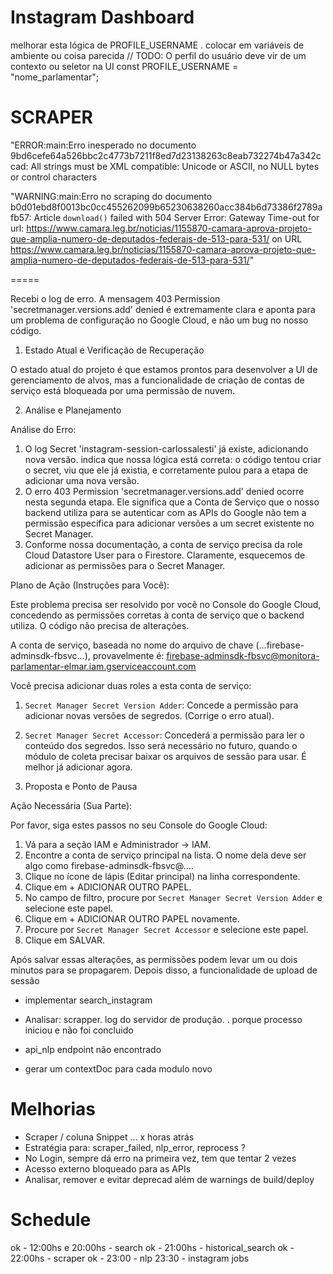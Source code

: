 Instagram Dashboard
========================

melhorar esta lógica de PROFILE_USERNAME . colocar em variáveis de ambiente ou coisa parecida
// TODO: O perfil do usuário deve vir de um contexto ou seletor na UI
const PROFILE_USERNAME = "nome_parlamentar"; 


SCRAPER
===================
   "ERROR:main:Erro inesperado no documento 9bd6cefe64a526bbc2c4773b7211f8ed7d23138263c8eab732274b47a342ccad: All strings must be XML compatible: Unicode or ASCII, no NULL bytes or control characters


"WARNING:main:Erro no scraping do documento b0d01ebd8f0013bc0cc455262099b65230638260acc384b6d73386f2789afb57: Article `download()` failed with 504 Server Error: Gateway Time-out for url: https://www.camara.leg.br/noticias/1155870-camara-aprova-projeto-que-amplia-numero-de-deputados-federais-de-513-para-531/ on URL https://www.camara.leg.br/noticias/1155870-camara-aprova-projeto-que-amplia-numero-de-deputados-federais-de-513-para-531/"

=====


Recebi o log de erro. A mensagem 403 Permission 'secretmanager.versions.add' denied é extremamente clara e aponta para um problema de configuração no Google Cloud, e não um bug no nosso código.

  1. Estado Atual e Verificação de Recuperação

  O estado atual do projeto é que estamos prontos para desenvolver a UI de gerenciamento de alvos, mas a funcionalidade de criação de contas de serviço
  está bloqueada por uma permissão de nuvem.

  2. Análise e Planejamento

  Análise do Erro:

   1. O log Secret 'instagram-session-carlossalesti' já existe, adicionando nova versão. indica que nossa lógica está correta: o código tentou criar o
      secret, viu que ele já existia, e corretamente pulou para a etapa de adicionar uma nova versão.
   2. O erro 403 Permission 'secretmanager.versions.add' denied ocorre nesta segunda etapa. Ele significa que a Conta de Serviço que o nosso backend
      utiliza para se autenticar com as APIs do Google não tem a permissão específica para adicionar versões a um secret existente no Secret Manager.
   3. Conforme nossa documentação, a conta de serviço precisa da role Cloud Datastore User para o Firestore. Claramente, esquecemos de adicionar as
      permissões para o Secret Manager.

  Plano de Ação (Instruções para Você):

  Este problema precisa ser resolvido por você no Console do Google Cloud, concedendo as permissões corretas à conta de serviço que o backend utiliza.
  O código não precisa de alterações.

  A conta de serviço, baseada no nome do arquivo de chave (...firebase-adminsdk-fbsvc...), provavelmente é:
  firebase-adminsdk-fbsvc@monitora-parlamentar-elmar.iam.gserviceaccount.com

  Você precisa adicionar duas roles a esta conta de serviço:

   1. `Secret Manager Secret Version Adder`: Concede a permissão para adicionar novas versões de segredos. (Corrige o erro atual).
   2. `Secret Manager Secret Accessor`: Concederá a permissão para ler o conteúdo dos segredos. Isso será necessário no futuro, quando o módulo de coleta
      precisar baixar os arquivos de sessão para usar. É melhor já adicionar agora.

  3. Proposta e Ponto de Pausa

  Ação Necessária (Sua Parte):

  Por favor, siga estes passos no seu Console do Google Cloud:

   1. Vá para a seção IAM e Administrador -> IAM.
   2. Encontre a conta de serviço principal na lista. O nome dela deve ser algo como firebase-adminsdk-fbsvc@....
   3. Clique no ícone de lápis (Editar principal) na linha correspondente.
   4. Clique em + ADICIONAR OUTRO PAPEL.
   5. No campo de filtro, procure por `Secret Manager Secret Version Adder` e selecione este papel.
   6. Clique em + ADICIONAR OUTRO PAPEL novamente.
   7. Procure por `Secret Manager Secret Accessor` e selecione este papel.
   8. Clique em SALVAR.

  Após salvar essas alterações, as permissões podem levar um ou dois minutos para se propagarem. Depois disso, a funcionalidade de upload de sessão


* implementar search_instagram
* Analisar: scrapper. log do servidor de produção. . porque processo iniciou e não foi concluido
* api_nlp  endpoint não encontrado

* gerar um contextDoc para cada modulo novo

# Melhorias
* Scraper / coluna Snippet ... x horas atrás
* Estratégia para:  scraper_failed, nlp_error, reprocess ? 
* No Login, sempre dá erro na primeira vez, tem que tentar 2 vezes
* Acesso externo bloqueado para as APIs
* Analisar, remover e evitar deprecad além de warnings de build/deploy

# Schedule
ok - 12:00hs e 20:00hs  - search
ok - 21:00hs            - historical_search
ok - 22:00hs            - scraper
ok - 23:00              - nlp
23:30 - instagram jobs